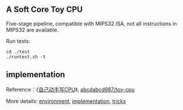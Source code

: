 ## A Soft Core Toy CPU
Five-stage pipeline, compatible with MIPS32 ISA, not all instructions in MIPS32 are available.

Run tests:
```
cd ./test
./runtest.sh -t
```

## implementation
Reference：《[自己动手写CPU][1]》, [abcdabcd987/toy-cpu][2]

More details: [environment][3], [implementation][4], [tricks][5]


  [1]: https://blog.csdn.net/leishangwen/article/list/5?
  [2]: https://github.com/abcdabcd987/toy-cpu
  [3]: https://aojueliuyun.github.io/2018/04/30/2018.4.30--write-a-toy-cpu--environment/
  [4]: https://aojueliuyun.github.io/2018/05/16/2018.5.16--write-a-toy-cpu--implementation/
  [5]: https://aojueliuyun.github.io/2018/05/17/2018.5.17--write-a-toy-cpu--tricks
